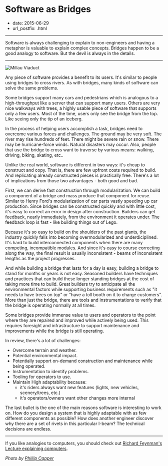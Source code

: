 # Software as Bridges

- date: 2015-06-29
- url_postfix: .html

---------------------------------------------------

Software is always challenging to explain to non-engineers and having a metaphor is valuable to explain complex concepts. Bridges happen to be a good analogy to software. But the devil is always in the details.

---------------------------------------------------

![Millau Viaduct](/resources/10/MillauBridge.jpg)

Any piece of software provides a benefit to its users. It's similar to people using bridges to cross rivers. As with bridges, many kinds of software can solve the same problems.

Some bridges support many cars and pedestrians which is analogous to a high-throughput like a server that can support many users. Others are very nice walkways with trees, a highly usable piece of software that supports only a few users. Most of the time, users only see the bridge from the top. Like seeing only the tip of an iceberg.

In the process of helping users accomplish a task, bridges need to overcome various forces and challenges. The ground may be very soft. The river may rise hundreds of feet. There might be severe rain or snow. There may be hurricane-force winds. Natural disasters may occur. Also, people that use the bridge to cross want to traverse by various means: walking, driving, biking, skating, etc..

Unlike the real world, software is different in two ways: it's cheap to construct and copy. That is, there are few upfront costs required to build. And replicating already constructed pieces is practically free. There's a lot of implications from those two advantages - both good and bad.

First, we can derive fast construction through modularization. We can build a component of a bridge and mass produce that component for reuse. Similar to Henry Ford's modularization of car parts vastly speeding up car production. Since bridges can be constructed quickly and with little cost, it's easy to correct an error in design after construction. Builders can get feedback, nearly immediately, from the environment it operates under. The feedback loop is fast - like building things out of Lego.

Because it's so easy to build on the shoulders of the past giants, the industry quickly falls into becoming overmodularized and underdiciplined. It's hard to build interconnected components when there are many competing, incompatible modules. And since it's easy to course correcting along the way, the final result is usually inconsistent - beams of inconsistent lengths as the project progresses.

And while building a bridge that lasts for a day is easy, building a bridge to stand for months or years is not easy. Seasoned builders have techniques and practices that can build these longer standing bridges at the cost of taking more time to build. Great builders try to anticipate all the environmental factors while supporting business requirements such as "it needs to have trees on top" or "have a toll booth on it to charge customers". More than just the bridge, there are tools and instrumentations to verify that the bridge is operating normally at all times.

Some bridges provide immense value to users and operators to the point where they are repaired and improved while actively being used. This requires foresight and infrastructure to support maintenance and improvements while the bridge is still operating.

In review, there's a lot of challenges:

- Overcome terrain and weather.
- Potential environmental impact.
- Potentially support on-demand construction and maintenance while being operated.
- Instrumentation to identify problems.
- Tooling for operators to use.
- Maintain High adaptability because:
	- it's riders always want new features (lights, new vehicles, scenery/trees, etc.)
	- it's operators/owners want other changes more internal

The last bullet is the one of the main reasons software is interesting to work on. How do you design a system that is highly adaptable with as few different components as possible? How does another engineer discover why there are a set of rivets in this particular I-beam? The technical decisions are endless.

-----------------------------

If you like analogies to computers, you should check out [Richard Feynman's Lecture explaining computers](https://www.youtube.com/watch?v=EKWGGDXe5MA).

*Photo by [Phillip Capper](https://www.flickr.com/photos/flissphil/2892568426/in/photolist-5pBaPq-67bmDr-kPAZQa-kPCcSf-sbLoMn-5pwVM2-7g6bMf-oWi7H1-5tAM39-9ygVkY-8Wf1rv-8wUqea-8wUpur-8Wf2fR-8Wf4gr-8Wf864-8Wi7iw-8Wi8TW-8wXwqC-8W84rK-53jobc-53oBNo-8z5UF3-LoDcm-2jLSUt-cLGoxy-67fx4J-4vJARY-sSNt8Q-oYKrRG-3rKnf-6PJKkD-5pBcH5-6PNWss-6PJNx6-6PJJPc-3rKxv-98hecq-4vEu9P-8EXt9n-5oXcH6-4vEwiK-59HWJZ-8F1Fc9-8EXuie-4vEuvR-bh1WBX-4vJyTQ-7cha6Z-4vJzAQ)*
